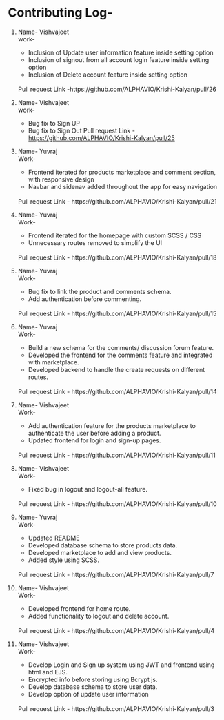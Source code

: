 # Contributing Log-
1. Name- Vishvajeet<br>
   work-
   * Inclusion of Update user information feature inside setting option
   * Inclusion of signout from all account login  feature inside setting option
   * Inclusion of Delete account feature inside setting option
   <br>
   Pull request Link -https://github.com/ALPHAVIO/Krishi-Kalyan/pull/26

1. Name- Vishvajeet <br>
    work-
    * Bug fix to Sign UP 
    * Bug fix to  Sign Out
    Pull request Link -https://github.com/ALPHAVIO/Krishi-Kalyan/pull/25

1.  Name- Yuvraj<br/>
    Work-
    * Frontend iterated for products marketplace and comment section, with responsive design
    * Navbar and sidenav added throughout the app for easy navigation
    <br/>
    Pull request Link - https://github.com/ALPHAVIO/Krishi-Kalyan/pull/21
    <br/>

1.  Name- Yuvraj<br/>
    Work-
    * Frontend iterated for the homepage with custom SCSS / CSS
    * Unnecessary routes removed to simplify the UI
    <br/>
    Pull request Link - https://github.com/ALPHAVIO/Krishi-Kalyan/pull/18
    <br/>

1.  Name- Yuvraj<br/>
    Work-
    * Bug fix to link the product and comments schema.
    * Add authentication before commenting.
    <br/>
    Pull request Link - https://github.com/ALPHAVIO/Krishi-Kalyan/pull/15
    <br/>

1.  Name- Yuvraj<br/>
    Work-
    * Build a new schema for the comments/ discussion forum feature.
    * Developed the frontend for the comments feature and integrated with marketplace.
    * Developed backend to handle the create requests on different routes.
    <br/>
    Pull request Link - https://github.com/ALPHAVIO/Krishi-Kalyan/pull/14
    <br/>

1.  Name- Vishvajeet<br/>
    Work- 
    * Add authentication feature for the products marketplace to authenticate the user before adding a product.
    * Updated frontend for login and sign-up pages.
    <br/>
    Pull request Link - https://github.com/ALPHAVIO/Krishi-Kalyan/pull/11
    <br/>
 
1.  Name- Vishvajeet<br/>
    Work- 
    * Fixed bug in logout and logout-all feature.
    <br/>
    Pull request Link - https://github.com/ALPHAVIO/Krishi-Kalyan/pull/10
    <br/>

1.  Name- Yuvraj<br/>
    Work-
    * Updated README
    * Developed database schema to store products data.
    * Developed marketplace to add and view products.
    * Added style using SCSS.
    <br/>
    Pull request Link - https://github.com/ALPHAVIO/Krishi-Kalyan/pull/7
    <br/>

1.  Name- Vishvajeet<br/>
    Work- 
    * Developed frontend for home route.
    * Added functionality to logout and delete account.
    <br/>
    Pull request Link - https://github.com/ALPHAVIO/Krishi-Kalyan/pull/4
    <br/>

1.  Name- Vishvajeet<br/>
    Work- 
    * Develop Login and Sign up system using JWT and frontend using html and EJS.
    * Encrypted info before storing using Bcrypt js.
    * Develop database schema to store user data.
    * Develop option of  update user information
    <br/>
    Pull request Link - https://github.com/ALPHAVIO/Krishi-Kalyan/pull/3
    <br/>
